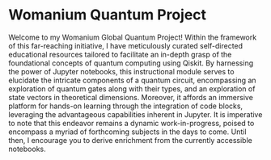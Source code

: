 # Womanium Quantum Project

Welcome to my Womanium Global Quantum Project! Within the framework of this far-reaching initiative, I have meticulously curated self-directed educational resources tailored to facilitate an in-depth grasp of the foundational concepts of quantum computing using Qiskit. By harnessing the power of Jupyter notebooks, this instructional module serves to elucidate the intricate components of a quantum circuit, encompassing an exploration of quantum gates along with their types, and an exploration of state vectors in theoretical dimensions. Moreover, it affords an immersive platform for hands-on learning through the integration of code blocks, leveraging the advantageous capabilities inherent in Jupyter. It is imperative to note that this endeavor remains a dynamic work-in-progress, poised to encompass a myriad of forthcoming subjects in the days to come. Until then, I encourage you to derive enrichment from the currently accessible notebooks.
